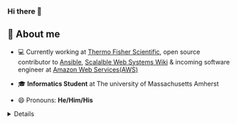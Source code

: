 ### Hi there 👋

## 📖 About me

- 💻 Currently working at [Thermo Fisher Scientific](https://github.com/thermofisher), open source contributor to [Ansible](https://github.com/ansible/ansible), [Scalalble Web Systems Wiki](https://github.com/scalable-web-systems) & incoming software engineer at [Amazon Web Services(AWS)](https://github.com/aws)

- 🎓 **Informatics Student** at The university of Massachusetts Amherst

- 😄 Pronouns: **He/Him/His**

<details>
    <a href="https://github.com/DenverCoder1/github-readme-streak-stats"><img alt="arihantbansal's GitHub Streak" src="https://github-readme-streak-stats.herokuapp.com/?user=abhinavtripathy&theme=prussian" /></a>
</details>


<!--
**abhinavtripathy/abhinavtripathy** is a ✨ _special_ ✨ repository because its `README.md` (this file) appears on your GitHub profile.

Here are some ideas to get you started:

- 🔭 I’m currently working on ...
- 🌱 I’m currently learning ...
- 👯 I’m looking to collaborate on ...
- 🤔 I’m looking for help with ...
- 💬 Ask me about ...
- 📫 How to reach me: ...
- 😄 Pronouns: ...
- ⚡ Fun fact: ...
-->
<!-- 
I am junior at [UMass Amherst](https://www.umass.edu/) where I am pursuing my interest of technolgy.  
-->
